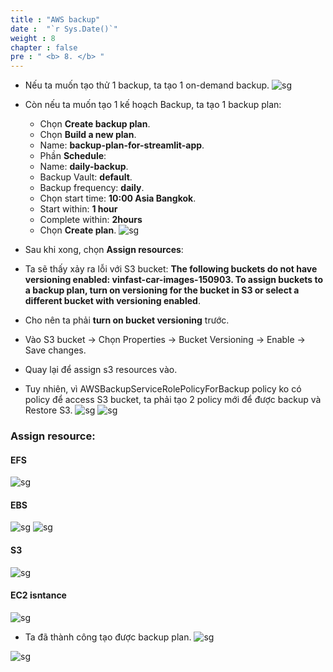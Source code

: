 ```yaml
---
title : "AWS backup"
date :  "`r Sys.Date()`" 
weight : 8
chapter : false
pre : " <b> 8. </b> "
---
```


* Nếu ta muốn tạo thử 1 backup, ta tạo 1 on-demand backup.
![sg](/ws1/images/8.backup/8.10.png) 
* Còn nếu ta muốn tạo 1 kế hoạch Backup, ta tạo 1 backup plan:
    * Chọn **Create backup plan**.
    * Chọn **Build a new plan**.
    * Name: **backup-plan-for-streamlit-app**.
    * Phần **Schedule**:
    * Name: **daily-backup**.
    * Backup Vault: **default**.
    * Backup frequency: **daily**.
    * Chọn start time: **10:00 Asia Bangkok**.
    * Start within: **1 hour**
    * Complete within: **2hours**
    * Chọn **Create plan**.
![sg](/ws1/images/8.backup/8.9.png) 
* Sau khi xong, chọn **Assign resources**:
* Ta sẽ thấy xảy ra lỗi với S3 bucket: **The following buckets do not have versioning enabled: vinfast-car-images-150903. To assign buckets to a backup plan, turn on versioning for the bucket in S3 or select a different bucket with versioning enabled**.
* Cho nên ta phải **turn on bucket versioning** trước.
* Vào S3 bucket -> Chọn Properties -> Bucket Versioning -> Enable -> Save changes.

* Quay lại để assign s3 resources vào.

* Tuy nhiên, vì AWSBackupServiceRolePolicyForBackup policy ko có policy để access S3 bucket, ta phải tạo 2 policy mới để được backup và Restore S3.
![sg](/ws1/images/8.backup/8.2.png) 
![sg](/ws1/images/8.backup/8.11.png) 

### Assign resource:
#### EFS
![sg](/ws1/images/8.backup/8.7.png) 
#### EBS
![sg](/ws1/images/8.backup/8.6.png) 
![sg](/ws1/images/8.backup/8.5.png) 
#### S3
![sg](/ws1/images/8.backup/8.8.png) 
#### EC2 isntance
![sg](/ws1/images/8.backup/8.4.png) 

* Ta đã thành công tạo được backup plan.
![sg](/ws1/images/8.backup/8.3.png) 

![sg](/ws1/images/8.backup/8.12.png) 
